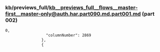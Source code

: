 ### kb/previews_full/kb__previews_full__flows__master-first__master-only@auth.har.part090.md.part001.md (part 002)

```md
0,
                  "columnNumber": 2869
                },
                {
             
```

```
